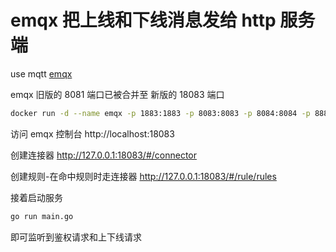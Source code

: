 # emqx 把上线和下线消息发给 http 服务端

use mqtt [emqx](https://github.com/emqx/emqx)

emqx 旧版的 8081 端口已被合并至 新版的 18083 端口

```bash
docker run -d --name emqx -p 1883:1883 -p 8083:8083 -p 8084:8084 -p 8883:8883 -p 18083:18083 emqx/emqx
```

访问 emqx 控制台
http://localhost:18083

创建连接器
http://127.0.0.1:18083/#/connector

创建规则-在命中规则时走连接器
http://127.0.0.1:18083/#/rule/rules

接着启动服务
```bash
go run main.go
```
即可监听到鉴权请求和上下线请求
